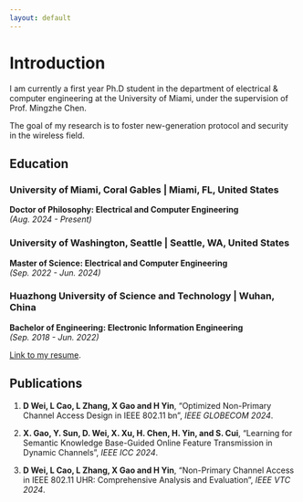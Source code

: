 ```yaml
---
layout: default
---
```


# Introduction
I am currently a first year Ph.D student in the department of electrical & computer engineering at the University of Miami, under the supervision of Prof. Mingzhe Chen. 

The goal of my research is to foster new-generation protocol and security in the wireless field.

## Education

### University of Miami, Coral Gables | Miami, FL, United States  
**Doctor of Philosophy: Electrical and Computer Engineering**  
*(Aug. 2024 - Present)*

### University of Washington, Seattle | Seattle, WA, United States  
**Master of Science: Electrical and Computer Engineering**  
*(Sep. 2022 - Jun. 2024)*

### Huazhong University of Science and Technology | Wuhan, China  
**Bachelor of Engineering: Electronic Information Engineering**  
*(Sep. 2018 - Jun. 2022)*

[Link to my resume](./another-page.html).

## Publications

1. **D Wei, L Cao, L Zhang, X Gao and H Yin**, “Optimized Non-Primary Channel Access Design in IEEE 802.11 bn”, *IEEE GLOBECOM 2024*.

2. **X. Gao, Y. Sun, D. Wei, X. Xu, H. Chen, H. Yin, and S. Cui**, “Learning for Semantic Knowledge Base-Guided Online Feature Transmission in Dynamic Channels”, *IEEE ICC 2024*.

3. **D Wei, L Cao, L Zhang, X Gao and H Yin**, “Non-Primary Channel Access in IEEE 802.11 UHR: Comprehensive Analysis and Evaluation”, *IEEE VTC 2024*.